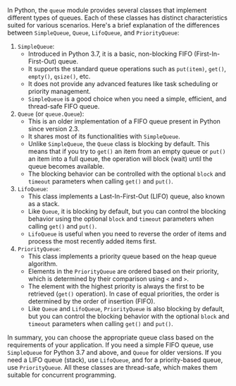 In Python, the `queue` module provides several classes that implement different types of queues. Each of these classes has distinct characteristics suited for various scenarios. Here's a brief explanation of the differences between `SimpleQueue`, `Queue`, `LifoQueue`, and `PriorityQueue`:

1. `SimpleQueue`:
   * Introduced in Python 3.7, it is a basic, non-blocking FIFO (First-In-First-Out) queue.
   * It supports the standard queue operations such as `put(item)`, `get()`, `empty()`, `qsize()`, etc.
   * It does not provide any advanced features like task scheduling or priority management.
   * `SimpleQueue` is a good choice when you need a simple, efficient, and thread-safe FIFO queue.
2. `Queue` (or `queue.Queue`):
   * This is an older implementation of a FIFO queue present in Python since version 2.3.
   * It shares most of its functionalities with `SimpleQueue`.
   * Unlike `SimpleQueue`, the `Queue` class is blocking by default. This means that if you try to `get()` an item from an empty queue or `put()` an item into a full queue, the operation will block (wait) until the queue becomes available.
   * The blocking behavior can be controlled with the optional `block` and `timeout` parameters when calling `get()` and `put()`.
3. `LifoQueue`:
   * This class implements a Last-In-First-Out (LIFO) queue, also known as a stack.
   * Like `Queue`, it is blocking by default, but you can control the blocking behavior using the optional `block` and `timeout` parameters when calling `get()` and `put()`.
   * `LifoQueue` is useful when you need to reverse the order of items and process the most recently added items first.
4. `PriorityQueue`:
   * This class implements a priority queue based on the heap queue algorithm.
   * Elements in the `PriorityQueue` are ordered based on their priority, which is determined by their comparison using `<` and `>`.
   * The element with the highest priority is always the first to be retrieved (`get()` operation). In case of equal priorities, the order is determined by the order of insertion (FIFO).
   * Like `Queue` and `LifoQueue`, `PriorityQueue` is also blocking by default, but you can control the blocking behavior with the optional `block` and `timeout` parameters when calling `get()` and `put()`.

In summary, you can choose the appropriate queue class based on the requirements of your application. If you need a simple FIFO queue, use `SimpleQueue` for Python 3.7 and above, and `Queue` for older versions. If you need a LIFO queue (stack), use `LifoQueue`, and for a priority-based queue, use `PriorityQueue`. All these classes are thread-safe, which makes them suitable for concurrent programming.
